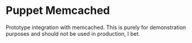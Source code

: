 Puppet Memcached
================
Prototype integration with memcached.  This is purely for demonstration
purposes and should not be used in production, I bet.

